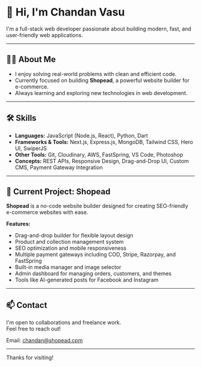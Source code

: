 # 👋 Hi, I'm Chandan Vasu

I'm a full-stack web developer passionate about building modern, fast, and user-friendly web applications.

---

## 👨‍💻 About Me

- I enjoy solving real-world problems with clean and efficient code.
- Currently focused on building **Shopead**, a powerful website builder for e-commerce.
- Always learning and exploring new technologies in web development.

---

## 🛠 Skills

- **Languages:** JavaScript (Node.js, React), Python, Dart  
- **Frameworks & Tools:** Next.js, Express.js, MongoDB, Tailwind CSS, Hero UI, SwiperJS  
- **Other Tools:** Git, Cloudinary, AWS, FastSpring, VS Code, Photoshop  
- **Concepts:** REST APIs, Responsive Design, Drag-and-Drop UI, Custom CMS, Payment Gateway Integration

---

## 🚀 Current Project: Shopead

**Shopead** is a no-code website builder designed for creating SEO-friendly e-commerce websites with ease.

**Features:**
- Drag-and-drop builder for flexible layout design
- Product and collection management system
- SEO optimization and mobile responsiveness
- Multiple payment gateways including COD, Stripe, Razorpay, and FastSpring
- Built-in media manager and image selector
- Admin dashboard for managing orders, customers, and themes
- Tools like AI-generated posts for Facebook and Instagram

---

## 📫 Contact

I'm open to collaborations and freelance work.  
Feel free to reach out!

Email: chandan@shopead.cpm

---

Thanks for visiting!
